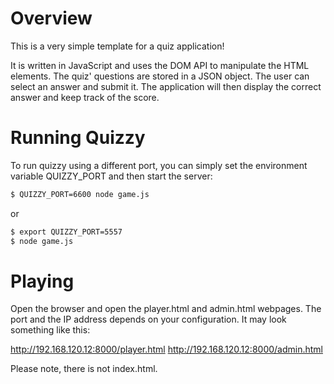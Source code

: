 # Overview 

This is a very simple template for a quiz application! 

It is written in JavaScript and uses the DOM API to manipulate the HTML elements. 
The quiz' questions are stored in a JSON object. The user can select an answer 
and submit it. The application will then display the correct answer and keep 
track of the score.

# Running Quizzy

To run quizzy using a different port, you can simply set the environment variable QUIZZY_PORT and then start the server:

```bash
$ QUIZZY_PORT=6600 node game.js 
```

or 

```bash
$ export QUIZZY_PORT=5557 
$ node game.js
```

# Playing

Open the browser and open the player.html and admin.html webpages. The port and the IP address depends on your configuration. It may look something like this:

http://192.168.120.12:8000/player.html
http://192.168.120.12:8000/admin.html

Please note, there is not index.html.